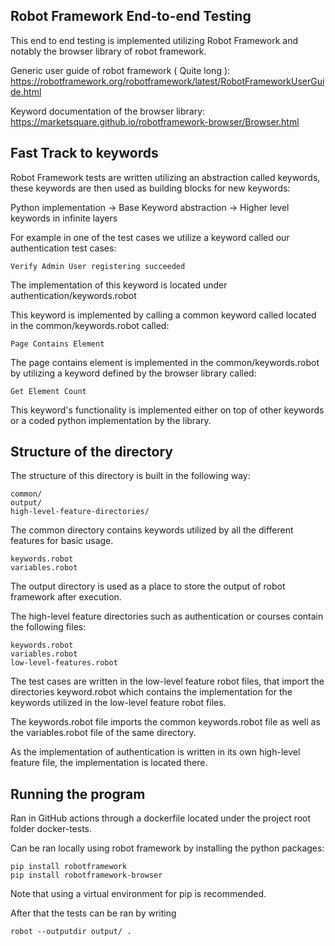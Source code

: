 <!--
SPDX-FileCopyrightText: 2023 The Aalto Grades Developers

SPDX-License-Identifier: MIT
-->

## Robot Framework End-to-end Testing

This end to end testing is implemented utilizing Robot Framework and notably the browser library of robot framework.

Generic user guide of robot framework ( Quite long ):
https://robotframework.org/robotframework/latest/RobotFrameworkUserGuide.html

Keyword documentation of the browser library: 
https://marketsquare.github.io/robotframework-browser/Browser.html

## Fast Track to keywords

Robot Framework tests are written utilizing an abstraction called keywords, these keywords are then used as building blocks for new keywords:

Python implementation -> Base Keyword abstraction -> Higher level keywords in infinite layers

For example in one of the test cases we utilize a keyword called our authentication test cases:
```
Verify Admin User registering succeeded
```
The implementation of this keyword is located under authentication/keywords.robot

This keyword is implemented by calling a common keyword called located in the common/keywords.robot called:
```
Page Contains Element
```

The page contains element is implemented in the common/keywords.robot by utilizing a keyword defined by the browser library called:
```
Get Element Count  
```
This keyword's functionality is implemented either on top of other keywords or a coded python implementation by the library.

## Structure of the directory

The structure of this directory is built in the following way:
```
common/
output/
high-level-feature-directories/
```

The common directory contains keywords utilized by all the different features for basic usage.
```
keywords.robot
variables.robot
```


The output directory is used as a place to store the output of robot framework after execution.

The high-level feature directories such as authentication or courses contain the following files:

```
keywords.robot
variables.robot
low-level-features.robot
```

The test cases are written in the low-level feature robot files, that import the directories keyword.robot which contains the implementation for the keywords utilized in the low-level feature robot files.

The keywords.robot file imports the common keywords.robot file as well as the variables.robot file of the same directory. 

As the implementation of authentication is written in its own high-level feature file, the implementation is located there.


## Running the program

Ran in GitHub actions through a dockerfile located under the project root folder docker-tests.

Can be ran locally using robot framework by installing the python packages:
```
pip install robotframework
pip install robotframework-browser
```
Note that using a virtual environment for pip is recommended.

After that the tests can be ran by writing
```
robot --outputdir output/ .
```
